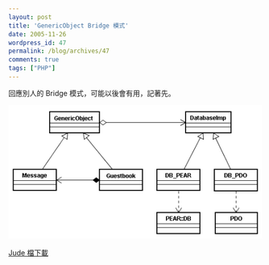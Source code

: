 ```yaml
---
layout: post
title: 'GenericObject Bridge 模式'
date: 2005-11-26
wordpress_id: 47
permalink: /blog/archives/47
comments: true
tags: ["PHP"]
---
```


回應別人的 Bridge 模式，可能以後會有用，記著先。

<!--more-->
![GenericObject Bridge 模式](/resources/guestbook/Guestbook.png)

[Jude 檔下載](/resources/guestbook/Guestbook.jude)
